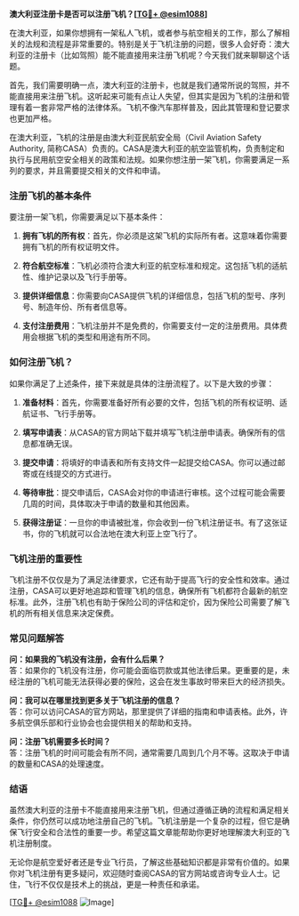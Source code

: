 **澳大利亚注册卡是否可以注册飞机？[[TG💪+ @esim1088](https://t.me/s/esim1088)]**

在澳大利亚，如果你想拥有一架私人飞机，或者参与航空相关的工作，那么了解相关的法规和流程是非常重要的。特别是关于飞机注册的问题，很多人会好奇：澳大利亚的注册卡（比如驾照）能不能直接用来注册飞机呢？今天我们就来聊聊这个话题。

首先，我们需要明确一点，澳大利亚的注册卡，也就是我们通常所说的驾照，并不能直接用来注册飞机。这听起来可能有点让人失望，但其实是因为飞机的注册和管理有着一套非常严格的法律体系。飞机不像汽车那样普及，因此其管理和登记要求也更加严格。

在澳大利亚，飞机的注册是由澳大利亚民航安全局（Civil Aviation Safety Authority, 简称CASA）负责的。CASA是澳大利亚的航空监管机构，负责制定和执行与民用航空安全相关的政策和法规。如果你想注册一架飞机，你需要满足一系列的要求，并且需要提交相关的文件和申请。

### 注册飞机的基本条件

要注册一架飞机，你需要满足以下基本条件：

1. **拥有飞机的所有权**：首先，你必须是这架飞机的实际所有者。这意味着你需要拥有飞机的所有权证明文件。

2. **符合航空标准**：飞机必须符合澳大利亚的航空标准和规定。这包括飞机的适航性、维护记录以及飞行手册等。

3. **提供详细信息**：你需要向CASA提供飞机的详细信息，包括飞机的型号、序列号、制造年份、所有者信息等。

4. **支付注册费用**：飞机注册并不是免费的，你需要支付一定的注册费用。具体费用会根据飞机的类型和用途有所不同。

### 如何注册飞机？

如果你满足了上述条件，接下来就是具体的注册流程了。以下是大致的步骤：

1. **准备材料**：首先，你需要准备好所有必要的文件，包括飞机的所有权证明、适航证书、飞行手册等。

2. **填写申请表**：从CASA的官方网站下载并填写飞机注册申请表。确保所有的信息都准确无误。

3. **提交申请**：将填好的申请表和所有支持文件一起提交给CASA。你可以通过邮寄或在线提交的方式进行。

4. **等待审批**：提交申请后，CASA会对你的申请进行审核。这个过程可能会需要几周的时间，具体取决于申请的数量和其他因素。

5. **获得注册证**：一旦你的申请被批准，你会收到一份飞机注册证书。有了这张证书，你的飞机就可以合法地在澳大利亚上空飞行了。

### 飞机注册的重要性

飞机注册不仅仅是为了满足法律要求，它还有助于提高飞行的安全性和效率。通过注册，CASA可以更好地追踪和管理飞机的信息，确保所有飞机都符合最新的航空标准。此外，注册飞机也有助于保险公司的评估和定价，因为保险公司需要了解飞机的所有相关信息来决定保费。

### 常见问题解答

**问：如果我的飞机没有注册，会有什么后果？**  
答：如果你的飞机没有注册，你可能会面临罚款或其他法律后果。更重要的是，未经注册的飞机可能无法获得必要的保险，这会在发生事故时带来巨大的经济损失。

**问：我可以在哪里找到更多关于飞机注册的信息？**  
答：你可以访问CASA的官方网站，那里提供了详细的指南和申请表格。此外，许多航空俱乐部和行业协会也会提供相关的帮助和支持。

**问：注册飞机需要多长时间？**  
答：注册飞机的时间可能会有所不同，通常需要几周到几个月不等。这取决于申请的数量和CASA的处理速度。

### 结语

虽然澳大利亚的注册卡不能直接用来注册飞机，但通过遵循正确的流程和满足相关条件，你仍然可以成功地注册自己的飞机。飞机注册是一个复杂的过程，但它是确保飞行安全和合法性的重要一步。希望这篇文章能帮助你更好地理解澳大利亚的飞机注册制度。

无论你是航空爱好者还是专业飞行员，了解这些基础知识都是非常有价值的。如果你对飞机注册有更多疑问，欢迎随时查阅CASA的官方网站或咨询专业人士。记住，飞行不仅仅是技术上的挑战，更是一种责任和承诺。

[[TG💪+ @esim1088](https://t.me/s/esim1088) ![Image](https://i.postimg.cc/4NQfJmqS/Snipaste-2025-05-13-00-14-12.png)]